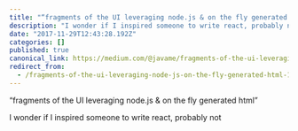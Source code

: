 ```yaml
---
title: "“fragments of the UI leveraging node.js & on the fly generated html”"
description: "I wonder if I inspired someone to write react, probably not"
date: "2017-11-29T12:43:28.192Z"
categories: []
published: true
canonical_link: https://medium.com/@javame/fragments-of-the-ui-leveraging-node-js-on-the-fly-generated-html-1fa0b6ef03ea
redirect_from:
  - /fragments-of-the-ui-leveraging-node-js-on-the-fly-generated-html-1fa0b6ef03ea
---
```


“fragments of the UI leveraging node.js & on the fly generated html”

I wonder if I inspired someone to write react, probably not
